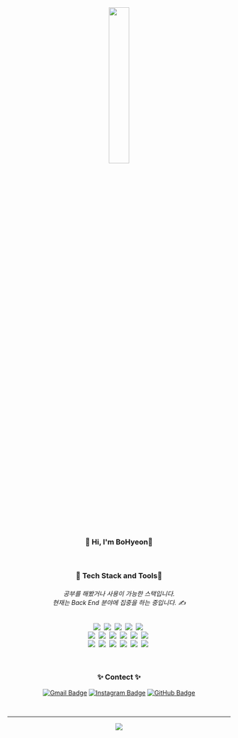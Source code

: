 <div align="center">

  <img src="https://user-images.githubusercontent.com/71453094/168138694-7e1f2e80-6169-45e6-8a33-f209920b46a4.png" width="30%" height="30%"/>


  <h3> 👋 Hi, I'm BoHyeon👋</h3>
  <br>


  <h3>🌿 Tech Stack and Tools🌿</h3>

  <h6>
    공부를 해봤거나 사용이 가능한 스택입니다.<br>
    현재는 Back End 분야에 집중을 하는 중입니다. ✍️
  </h6>

  <p>
    <img  src="https://img.shields.io/badge/Java-f5f5f5?style=flat-square&logo=java&logoColor=9B111E"/></a>&nbsp
    <img  src="https://img.shields.io/badge/Python-f5f5f5?style=flat-square&logo=Python&logoColor=3776AB"/></a>&nbsp
    <img  src="https://img.shields.io/badge/JavaScript-f5f5f5?style=flat-square&logo=JavaScript&logoColor=F7DF1E"/></a>&nbsp
    <img  src="https://img.shields.io/badge/C-f5f5f5?style=flat-square&logo=C&logoColor=A8B9CC"/></a>&nbsp
    <img  src="https://img.shields.io/badge/C Sharp-f5f5f5?style=flat-square&logo=csharp&logoColor=239120"/></a>&nbsp
    <br/>
    <img  src="https://img.shields.io/badge/node.js-f5f5f5?style=flat-square&logo=node.js&logoColor=99CC33"/></a>&nbsp
    <img  src="https://img.shields.io/badge/Express.js-f5f5f5?style=flat-square&logo=Express&logoColor=000000"/></a>&nbsp
    <img  src="https://img.shields.io/badge/MongoDB-f5f5f5?style=flat-square&logo=MongoDB&logoColor=99CC00"/></a>&nbsp
    <img  src="https://img.shields.io/badge/Oracle-f5f5f5?style=flat-square&logo=Oracle&logoColor=F80000"/></a>&nbsp
    <img  src="https://img.shields.io/badge/HTML5-f5f5f5?style=flat-square&logo=HTML5&logoColor=E34F26"/></a>&nbsp
    <img  src="https://img.shields.io/badge/CSS3-f5f5f5?style=flat-square&logo=CSS3&logoColor=1572B6"/></a>&nbsp
    <br/>
    <img  src="https://img.shields.io/badge/Eclipse IDE-f5f5f5?style=flat-square&logo=Eclipse IDE&logoColor=2C2255"/></a>&nbsp
    <img  src="https://img.shields.io/badge/Visual Studio Code-f5f5f5?style=flat-square&logo=Visual Studio Code&logoColor=007ACC"/></a>&nbsp
    <img  src="https://img.shields.io/badge/Postman-f5f5f5?style=flat-square&logo=Postman&logoColor=FF6C37"/></a>&nbsp
    <img  src="https://img.shields.io/badge/Swagger-f5f5f5?style=flat-square&logo=Swagger&logoColor=85EA2D"/></a>&nbsp
    <img  src="https://img.shields.io/badge/Git-f5f5f5?style=flat-square&logo=Git&logoColor=F05032"/></a>&nbsp
    <img  src="https://img.shields.io/badge/etc...-f5f5f5?style=flat-square&logoColor=F05032"/></a>&nbsp
  </p>
  <br>

  <h3>✨ Contect ✨</h3>



  [![Gmail Badge](https://img.shields.io/badge/Gmail-f5f5f5?style=flat-square&logo=Gmail&logoColor=d14836&link=mailto:nhs04047@gmail.com)](mailto:nhs04047@gmail.com)
  [![Instagram Badge](https://img.shields.io/badge/Instagram-f5f5f5?style=flat-square&logo=Instagram&logoColor=E4405F&link=https://www.instagram.com/1117.222.322/)](https://www.instagram.com/1117.222.322/)
  [![GitHub Badge](https://img.shields.io/badge/GitHub-f5f5f5?style=flat-square&logo=GitHub&logoColor=181717&link=https://github.com/nhs04047/nhs04047/issues)](https://github.com/nhs04047/nhs04047/issues)

  <br>

---

  <a href="https://hits.seeyoufarm.com"><img src="https://hits.seeyoufarm.com/api/count/incr/badge.svg?url=https%3A%2F%2Fgithub.com%2Fnhs04047%2Fhit-counter&count_bg=%2383CDBE&title_bg=%2300B9CE&icon=smugmug.svg&icon_color=%23FFFFFF&title=&edge_flat=true"/></a>

</div>
